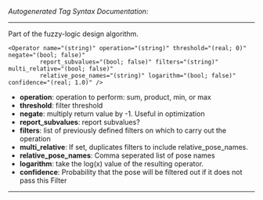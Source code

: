 _Autogenerated Tag Syntax Documentation:_

---
Part of the fuzzy-logic design algorithm.

```
<Operator name="(string)" operation="(string)" threshold="(real; 0)" negate="(bool; false)"
         report_subvalues="(bool; false)" filters="(string)" multi_relative="(bool; false)"
         relative_pose_names="(string)" logarithm="(bool; false)" confidence="(real; 1.0)" />
```

-   **operation**: operation to perform: sum, product, min, or max
-   **threshold**: filter threshold
-   **negate**: multiply return value by -1. Useful in optimization
-   **report_subvalues**: report subvalues?
-   **filters**: list of previously defined filters on which to carry out the operation
-   **multi_relative**: If set, duplicates filters to include relative_pose_names.
-   **relative_pose_names**: Comma seperated list of pose names
-   **logarithm**: take the log(x) value of the resulting operator.
-   **confidence**: Probability that the pose will be filtered out if it does not pass this Filter

---
